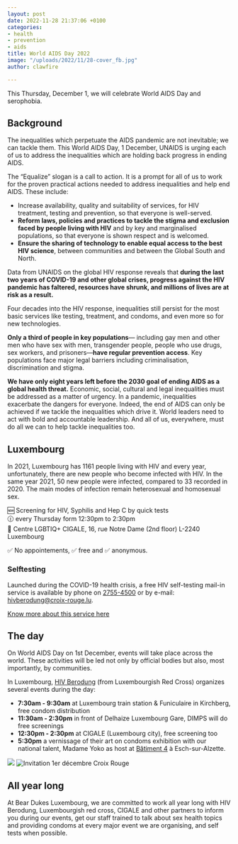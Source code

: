 ```yaml
---
layout: post
date: 2022-11-28 21:37:06 +0100
categories:
- health
- prevention
- aids
title: World AIDS Day 2022
image: "/uploads/2022/11/28-cover_fb.jpg"
author: clawfire

---
```

This Thursday, December 1, we will celebrate World AIDS Day and serophobia.

## Background

The inequalities which perpetuate the AIDS pandemic are not inevitable; we can tackle them. This World AIDS Day, 1 December, UNAIDS is urging each of us to address the inequalities which are holding back progress in ending AIDS.

The “Equalize” slogan is a call to action. It is a prompt for all of us to work for the proven practical actions needed to address inequalities and help end AIDS. These include:

* Increase availability, quality and suitability of services, for HIV treatment, testing and prevention, so that everyone is well-served.
* **Reform laws, policies and practices to tackle the stigma and exclusion faced by people living with HIV** and by key and marginalised populations, so that everyone is shown respect and is welcomed.
* **Ensure the sharing of technology to enable equal access to the best HIV science**, between communities and between the Global South and North.

Data from UNAIDS on the global HIV response reveals that **during the last two years of COVID-19 and other global crises, progress against the HIV pandemic has faltered, resources have shrunk, and millions of lives are at risk as a result.**

Four decades into the HIV response, inequalities still persist for the most basic services like testing, treatment, and condoms, and even more so for new technologies.

**Only a third of people in key populations**— including gay men and other men who have sex with men, transgender people, people who use drugs, sex workers, and prisoners—**have regular prevention access**. Key populations face major legal barriers including criminalisation, discrimination and stigma.

**We have only eight years left before the 2030 goal of ending AIDS as a global health threat.** Economic, social, cultural and legal inequalities must be addressed as a matter of urgency. In a pandemic, inequalities exacerbate the dangers for everyone. Indeed, the end of AIDS can only be achieved if we tackle the inequalities which drive it. World leaders need to act with bold and accountable leadership. And all of us, everywhere, must do all we can to help tackle inequalities too.

## Luxembourg

In 2021, Luxembourg has 1161 people living with HIV and every year, unfortunately, there are new people who become infected with HIV. In the same year 2021, 50 new people were infected, compared to 33 recorded in 2020. The main modes of infection remain heterosexual and homosexual sex.

🆕 Screening for HIV, Syphilis and Hep C by quick tests  
🕧 every Thursday form 12:30pm to 2:30pm  
📍 Centre LGBTIQ+ CIGALE, 16, rue Notre Dame (2nd floor) L-2240 Luxembourg

✅ No appointements, ✅ free and ✅ anonymous.

### Selftesting

Launched during the COVID-19 health crisis, a free HIV self-testing mail-in service is available by phone on [2755-4500](tel:27554500) or by e-mail: [hivberodung@croix-rouge.lu](mailto:hivberodung@croix-rouge.lu).

[Know more about this service here](https://www.croix-rouge.lu/en/service/hiv-berodung-prevention-testing-and-treatment/selftest/)

## The day

On World AIDS Day on 1st December, events will take place across the world. These activities will be led not only by official bodies but also, most importantly, by communities.

In Luxembourg, [HIV Berodung](https://www.croix-rouge.lu/en/service/hiv-berodung-prevention-testing-and-treatment/) (from Luxembourgish Red Cross) organizes several events during the day:

* **7:30am - 9:30am** at Luxembourg train station & Funiculaire in Kirchberg, free condom distribution
* **11:30am - 2:30pm** in front of Delhaize Luxembourg Gare, DIMPS will do free screenings
* **12:30pm - 2:30pm** at CIGALE (Luxembourg city), free screening too
* **5:30pm** a vernissage of their art on condoms exhibition with our national talent, Madame Yoko as host at [Bâtiment 4](https://goo.gl/maps/Bsws6yuAfTPL2SZv5) à Esch-sur-Alzette.

![](/uploads/2022/11/28-invitation-1er-decembre.png)
<img src="/uploads/2022/11/28-invitation-1er-decembre.png" title="Invitation 1er décembre Croix Rouge" style="max-width: 100%"/>

## All year long

At Bear Dukes Luxembourg, we are committed to work all year long with HIV Berodung, Luxembourgish red cross, CIGALE and other partners to inform you during our events, get our staff trained to talk about sex health topics and providing condoms at every major event we are organising, and self tests when possible.